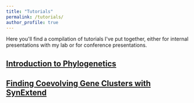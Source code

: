 ```yaml
---
title: "Tutorials"
permalink: /tutorials/
author_profile: true
---
```


Here you'll find a compilation of tutorials I've put together, either for internal presentations with my lab or for conference presentations.

## [Introduction to Phylogenetics](https://www.ahl27.com/IntroPhylogenetics)

## [Finding Coevolving Gene Clusters with SynExtend](https://www.ahl27.com/CompGenomicsBioc2022/)
